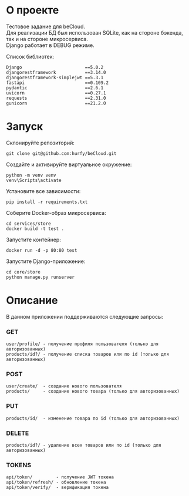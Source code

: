 # О проекте

Тестовое задание для beCloud.<br>
Для реализации БД был использован SQLite, как на стороне бэкенда, так и на стороне микросервиса.<br>
Django работает в DEBUG режиме.<br>

Список библиотек:
```
Django                        ==5.0.2
djangorestframework           ==3.14.0
djangorestframework-simplejwt ==5.3.1
fastapi                       ==0.109.2
pydantic                      ==2.6.1
uvicorn                       ==0.27.1
requests                      ==2.31.0
gunicorn                      ==21.2.0
```

# Запуск

Склонируйте репозиторий:
```shell
git clone git@github.com:hurfy/beCloud.git
```

Создайте и активируйте виртуальное окружение:
```shell
python -m venv venv
venv\Scripts\activate
```

Установите все зависимости:
```shell
pip install -r requirements.txt
```

Соберите Docker-образ микросервиса:
```shell
cd services/store
docker build -t test .
```

Запустите контейнер:
```shell
docker run -d -p 80:80 test
```

Запустите Django-приложение:
```shell
cd core/store
python manage.py runserver
```

# Описание

В данном приложении поддерживаются следующие запросы:

### GET
```
user/profile/ - получение профиля пользователя (только для авторизованных)
products/id?/ - получение списка товаров или по id (только для авторизованных)
```

### POST
```
user/create/  - создание нового пользователя
products/     - создание нового товара (только для авторизованных)
```

### PUT
```
products/id/  - изменение товара по id (только для авторизованных)
```

### DELETE
```
products/id?/ - удаление всех товаров или по id (только для авторизованных)
```

### TOKENS
```
api/token/         - получение JWT токена
api/token/refresh/ - обновление токена
api/token/verify/  - верификация токена
```
